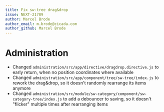 ```yaml
---
title: Fix sw-tree drag&drop
issue: NEXT-21789
author: Marcel Brode
author_email: m.brode@cicada.com
author_github: Marcel Brode
---
```

# Administration
* Changed `administration/src/app/directive/dragdrop.directive.js` to early return, when no position coordinates where available
* Changed `administration/src/app/component/tree/sw-tree/index.js` to rework the drag&drop, so it doesn't randomly rearrange its items anymore
* Changed `administration/src/module/sw-category/component/sw-category-tree/index.js` to add a debouncer to saving, so it doesn't "flicker" multiple times after rearranging items
